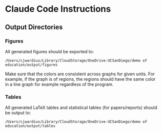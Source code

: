 # Claude Code Instructions

## Output Directories

### Figures
All generated figures should be exported to:
```
/Users/cjwardius/Library/CloudStorage/OneDrive-UCSanDiego/demo of education/output/figures
```

Make sure that the colors are consistent across graphs for given units. For example, if the graph is of regions, the regions should have the same color in a line graph for example regardless of the program.

### Tables
All generated LaTeX tables and statistical tables (for papers/reports) should be output to:
```
/Users/cjwardius/Library/CloudStorage/OneDrive-UCSanDiego/demo of education/output/tables
```

